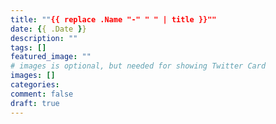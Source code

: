 ```yaml
---
title: ""{{ replace .Name "-" " " | title }}""
date: {{ .Date }}
description: ""
tags: []
featured_image: ""
# images is optional, but needed for showing Twitter Card
images: []
categories:
comment: false
draft: true
---
```

